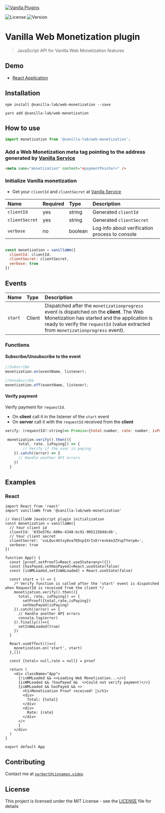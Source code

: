 <a href="https//admin.vanilla.so"><img src="https://admin.vanilla.so/icons/apple-icon.png" alt="Vanilla Plugins"></a>

![License](https://img.shields.io/npm/l/@vanilla-lab/web-monetization)
![Version](https://img.shields.io/npm/v/@vanilla-lab/web-monetization)

# Vanilla Web Monetization plugin
> JavaScript API for Vanilla Web Monetization features


## Demo

* [React Application](https://github.com/vanilla-wm/vanilla-plugins/tree/master/examples/web-monetization)

## Installation
```
npm install @vanilla-lab/web-monetization --save
```
```
yarn add @vanilla-lab/web-monetization
```

## How to use
```js
import monetization from '@vanilla-lab/web-monetization';
```
###  Add a Web Monetization meta tag pointing to the address generated by [Vanilla Service](https://admin.vanilla.so/)
```html
<meta name="monetization" content="<paymentPointer>" />
```

### Initialize Vanilla monetization
* Get your `clientId` and `clientSecret` at [Vanilla Service](https://admin.vanilla.so/)

Name                |Required        |Type    |Description |
| :---------------- |:---------------|:--------------- |:----------- |
| `clientId`| yes| string| Generated `clientId`|
| `clientSecret`| yes |string| Generated `clientSecret`|
| `verbose` | no | boolean | Log info about verification process to console | 
```js

const monetization = vanillaWm({
  clientId: clientId,
  clientSecret: clientSecret,
  verbose: true
})
```

## Events
Name                |Type    |Description |
| :---------------- |:--------------- |:----------- |
| `start`          | Client           |Dispatched after the `monetizationprogress` event is dispatched on the **client**. The Web Monetization has started and the application is ready to verify the `requestId` (value extracted from `monetizationprogress` event). |


### Functions
#### Subscribe/Unsubscribe to the event
```js
//Subscribe
monetization.on(eventName, listener);

//Unsubscribe
monetization.off(eventName, listener);
```
#### Verify payment
Verify payment for `requestId`.
  * On **client** call it in the listener of the `start` event
  * On **server** call it with the `requestId` received from the **client**
  
```js
verify: (requestId?:string)=> Promise<{total:number, rate: number, isPaying: boolean}>
```
```js
 monetization.verify().then(({
      total, rate, isPaying}) => {
        // Verify if the user is paying
    }).catch((error) => {
      // Handle another API errors
    })
  }
```


## Examples

### React


```
import React from 'react'
import vanillaWm from '@vanilla-lab/web-monetization'

// VanillaVW JavaScript plugin initialization
const monetization = vanillaWm({
  // Your client id
  clientId: '835e576c-600e-4348-bc91-9051150ddc4b',
  // Your client secret
  clientSecret: 'vuLQuc4Xtxy8va7EDspIXrIsErrevk4o3ZYupTYerpA=',
  verbose: true
})

function App() {
  const [proof,setProof]=React.useState<any>({})
  const [hasPayed,setHasPayed]=React.useState(false)
  const [isWMLoaded,setIsWmLoaded] = React.useState(false)

  const start = () => {
    /* Verify function is called after the 'start' event is dispatched when RequestId is received from the client */
    monetization.verify().then(({
      total, rate, isPaying}) => {
        setProof({total,rate,isPaying})
        setHasPayed(isPaying)
    }).catch((error) => {
      // Handle another API errors
      console.log(error)
    }).finally(()=>{
      setIsWmLoaded(true)
    })
  }

  React.useEffect(()=>{
    monetization.on('start', start)
  },[])

  const {total= null,rate = null} = proof

  return (
    <div className="App">
      {!isWMLoaded && <>Loading Web Monetization...</>}
      {isWMLoaded && !hasPayed &&  <>Could not verify payment!</>}
      {isWMLoaded && hasPayed && <>
        <h1>Monetization Proof received! 🥰</h1>
        <div>
          Total: {total}
        </div>
        <div>
          Rate: {rate}
        </div>
      </>
      }
    </div>
  )
}

export default App
```


## Contributing
Contact me at <a href="mailto:norbert@cinnamon.video" target="_blank">`norbert@cinnamon.video`</a>

## License

This project is licensed under the MIT License - see the [LICENSE](https://github.com/vanilla-wm/vanilla-plugins/blob/master/packages/web-monetization/LICENSE) file for details
